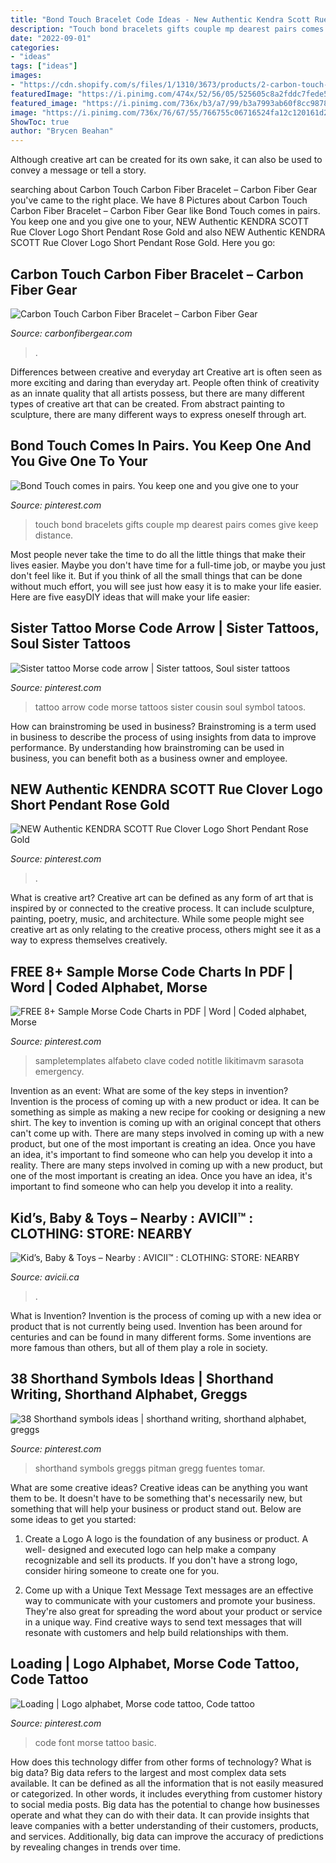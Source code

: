 ```yaml
---
title: "Bond Touch Bracelet Code Ideas - New Authentic Kendra Scott Rue Clover Logo Short Pendant Rose Gold"
description: "Touch bond bracelets gifts couple mp dearest pairs comes give keep distance"
date: "2022-09-01"
categories:
- "ideas"
tags: ["ideas"]
images:
- "https://cdn.shopify.com/s/files/1/1310/3673/products/2-carbon-touch-carbon-fiber-bracelet-narrow_1800x1800.jpg?v=1569029867"
featuredImage: "https://i.pinimg.com/474x/52/56/05/525605c8a2fddc7fede5dd4fac62ad3a--menu.jpg"
featured_image: "https://i.pinimg.com/736x/b3/a7/99/b3a7993ab60f8cc987826132f45bb179.jpg"
image: "https://i.pinimg.com/736x/76/67/55/766755c06716524fa12c120161d26d1e.jpg"
ShowToc: true
author: "Brycen Beahan"
---
```



Although creative art can be created for its own sake, it can also be used to convey a message or tell a story.

	

		
searching about Carbon Touch Carbon Fiber Bracelet – Carbon Fiber Gear you've came to the right place. We have 8 Pictures about Carbon Touch Carbon Fiber Bracelet – Carbon Fiber Gear like Bond Touch comes in pairs. You keep one and you give one to your, NEW Authentic KENDRA SCOTT Rue Clover Logo Short Pendant Rose Gold and also NEW Authentic KENDRA SCOTT Rue Clover Logo Short Pendant Rose Gold. Here you go:
		
    
## Carbon Touch Carbon Fiber Bracelet – Carbon Fiber Gear

<img loading=lazy src="https://cdn.shopify.com/s/files/1/1310/3673/products/2-carbon-touch-carbon-fiber-bracelet-narrow_1800x1800.jpg?v=1569029867" onerror="this.onerror=null;this.src='https://tse4.mm.bing.net/th?id=OIP.l0eO34LjfrYI0bEgUirvxwHaFj&amp;pid=15.1';" alt="Carbon Touch Carbon Fiber Bracelet – Carbon Fiber Gear">

_Source: carbonfibergear.com_

>. 

	

Differences between creative and everyday art
Creative art is often seen as more exciting and daring than everyday art. People often think of creativity as an innate quality that all artists possess, but there are many different types of creative art that can be created. From abstract painting to sculpture, there are many different ways to express oneself through art.

    
## Bond Touch Comes In Pairs. You Keep One And You Give One To Your

<img loading=lazy src="https://i.pinimg.com/originals/13/d9/1b/13d91b0209ae9d16a3b8ba0c445af373.jpg" onerror="this.onerror=null;this.src='https://tse4.mm.bing.net/th?id=OIP.Wf-fGXHg8KgNGHVVaRsYYgHaGI&amp;pid=15.1';" alt="Bond Touch comes in pairs. You keep one and you give one to your">

_Source: pinterest.com_

>touch bond bracelets gifts couple mp dearest pairs comes give keep distance. 

	

Most people never take the time to do all the little things that make their lives easier. Maybe you don't have time for a full-time job, or maybe you just don't feel like it. But if you think of all the small things that can be done without much effort, you will see just how easy it is to make your life easier. Here are five easyDIY ideas that will make your life easier: 

    
## Sister Tattoo Morse Code Arrow | Sister Tattoos, Soul Sister Tattoos

<img loading=lazy src="https://i.pinimg.com/originals/cf/bb/83/cfbb83550405504012354b4c93181862.jpg" onerror="this.onerror=null;this.src='https://tse1.mm.bing.net/th?id=OIP._v7RGrbbAiUKWAC1M0-DqwHaJ4&amp;pid=15.1';" alt="Sister tattoo Morse code arrow | Sister tattoos, Soul sister tattoos">

_Source: pinterest.com_

>tattoo arrow code morse tattoos sister cousin soul symbol tatoos. 

	

How can brainstroming be used in business?
Brainstroming is a term used in business to describe the process of using insights from data to improve performance. By understanding how brainstroming can be used in business, you can benefit both as a business owner and employee.

    
## NEW Authentic KENDRA SCOTT Rue Clover Logo Short Pendant Rose Gold

<img loading=lazy src="https://i.pinimg.com/736x/76/67/55/766755c06716524fa12c120161d26d1e.jpg" onerror="this.onerror=null;this.src='https://tse4.mm.bing.net/th?id=OIP.VKcQxxpC1IV0MmAwKhha7AHaHm&amp;pid=15.1';" alt="NEW Authentic KENDRA SCOTT Rue Clover Logo Short Pendant Rose Gold">

_Source: pinterest.com_

>. 

	

What is creative art?
Creative art can be defined as any form of art that is inspired by or connected to the creative process. It can include sculpture, painting, poetry, music, and architecture. While some people might see creative art as only relating to the creative process, others might see it as a way to express themselves creatively.

    
## FREE 8+ Sample Morse Code Charts In PDF | Word | Coded Alphabet, Morse

<img loading=lazy src="https://i.pinimg.com/736x/60/39/f2/6039f22cd1500868339ca68859dfe640.jpg" onerror="this.onerror=null;this.src='https://tse3.mm.bing.net/th?id=OIP.nrgDTUMYKs3sL-zbS7rZgQHaIb&amp;pid=15.1';" alt="FREE 8+ Sample Morse Code Charts in PDF | Word | Coded alphabet, Morse">

_Source: pinterest.com_

>sampletemplates alfabeto clave coded notitle likitimavm sarasota emergency. 

	

Invention as an event: What are some of the key steps in invention?
Invention is the process of coming up with a new product or idea. It can be something as simple as making a new recipe for cooking or designing a new shirt. The key to invention is coming up with an original concept that others can't come up with. There are many steps involved in coming up with a new product, but one of the most important is creating an idea. Once you have an idea, it's important to find someone who can help you develop it into a reality. There are many steps involved in coming up with a new product, but one of the most important is creating an idea. Once you have an idea, it's important to find someone who can help you develop it into a reality.

    
## Kid’s, Baby &amp; Toys – Nearby : AVICII™ : CLOTHING: STORE: NEARBY

<img loading=lazy src="https://www.avicii.ca/wp-content/uploads/2018/05/wedding-accessories-section-2.jpg" onerror="this.onerror=null;this.src='https://tse3.mm.bing.net/th?id=OIP.KNbxbQJR9CvYIN4DobT3YgAAAA&amp;pid=15.1';" alt="Kid’s, Baby &amp; Toys – Nearby : AVICII™ : CLOTHING: STORE: NEARBY">

_Source: avicii.ca_

>. 

	

What is Invention?
Invention is the process of coming up with a new idea or product that is not currently being used. Invention has been around for centuries and can be found in many different forms. Some inventions are more famous than others, but all of them play a role in society.

    
## 38 Shorthand Symbols Ideas | Shorthand Writing, Shorthand Alphabet, Greggs

<img loading=lazy src="https://i.pinimg.com/474x/52/56/05/525605c8a2fddc7fede5dd4fac62ad3a--menu.jpg" onerror="this.onerror=null;this.src='https://tse4.mm.bing.net/th?id=OIP.y8DjGT-byQcF9PgYYv_pjAAAAA&amp;pid=15.1';" alt="38 Shorthand symbols ideas | shorthand writing, shorthand alphabet, greggs">

_Source: pinterest.com_

>shorthand symbols greggs pitman gregg fuentes tomar. 

	

What are some creative ideas?
Creative ideas can be anything you want them to be. It doesn't have to be something that's necessarily new, but something that will help your business or product stand out. Below are some ideas to get you started:
1. Create a Logo
A logo is the foundation of any business or product. A well- designed and executed logo can help make a company recognizable and sell its products. If you don't have a strong logo, consider hiring someone to create one for you.

2. Come up with a Unique Text Message
Text messages are an effective way to communicate with your customers and promote your business. They're also great for spreading the word about your product or service in a unique way. Find creative ways to send text messages that will resonate with customers and help build relationships with them.


    
## Loading | Logo Alphabet, Morse Code Tattoo, Code Tattoo

<img loading=lazy src="https://i.pinimg.com/736x/b3/a7/99/b3a7993ab60f8cc987826132f45bb179.jpg" onerror="this.onerror=null;this.src='https://tse2.mm.bing.net/th?id=OIP.ePBbhcYQaEs0IxIQbOozkwHaDn&amp;pid=15.1';" alt="Loading | Logo alphabet, Morse code tattoo, Code tattoo">

_Source: pinterest.com_

>code font morse tattoo basic. 

	

How does this technology differ from other forms of technology?
What is big data? Big data refers to the largest and most complex data sets available. It can be defined as all the information that is not easily measured or categorized. In other words, it includes everything from customer history to social media posts.
Big data has the potential to change how businesses operate and what they can do with their data. It can provide insights that leave companies with a better understanding of their customers, products, and services. Additionally, big data can improve the accuracy of predictions by revealing changes in trends over time.

